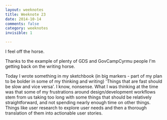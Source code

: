 ```yaml
---
layout: weeknotes
title: Weeknote 23
date: 2014-10-14
comments: false
category: weeknotes 
invisible: 1

---
```


I feel off the horse.

Thanks to the example of plenty of GDS and GovCampCyrmu people I'm getting back on the writing horse.

Today I wrote something in my sketchbook (in big markers - part of my plan to be bolder in some of my thinking and writing) 'Things that are fast should be slow and vice versa'. I know, nonsense. What I was thinking at the time was that some of my frustrations around design/development workflows stem from us taking too long with some things that should be relatively straightforward, and not spending nearly enough time on other things. Things like user research to explore user needs and then a thorough translation of them into actionable user stories.

